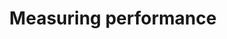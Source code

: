 ---
title: Measuring performance
benefit: 3
easiness: 3
level: advanced
tags:
    - Performant Code
---